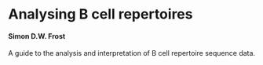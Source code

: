 # Analysing B cell repertoires
#### Simon D.W. Frost

A guide to the analysis and interpretation of B cell repertoire sequence data.
